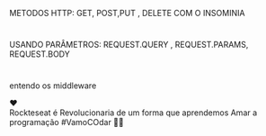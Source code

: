 METODOS HTTP: GET, POST,PUT ,  DELETE COM O INSOMINIA
#
USANDO PARÂMETROS: REQUEST.QUERY , REQUEST.PARAMS, REQUEST.BODY
#
entendo os  middleware 

❤             
Rockteseat é Revolucionaria de um forma que aprendemos Amar a programação #VamoCOdar 
🐱‍👤
